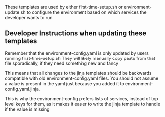 These templates are used by either first-time-setup.sh or environment-update.sh
to configure the environment based on which services the developer wants to run

Developer Instructions when updating these templates
---
Remember that the environment-config.yaml is only updated by users running first-time-setup.sh
They will likely manually copy paste from that file sporadically, if they need something new and fancy

This means that all changes to the jinja templates should be backwards compatible with
old environment-config.yaml files.  You should not assume a value is present in the 
yaml just because you added it to environment-config.yaml.jinja.

This is why the environment-config prefers lists of services, instead of top level keys
for them, as it makes it easier to write the jinja template to handle if the value is missing

